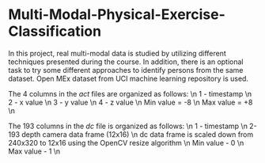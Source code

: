 # Multi-Modal-Physical-Exercise-Classification
In this project, real multi-modal data is studied by utilizing different techniques presented during the course. In addition, there is an optional task to try some different approaches to identify persons from the same dataset. Open MEx dataset from UCI machine learning repository is used. 

The 4 columns in the *act* files are organized as follows: \n
1 - timestamp \n
2 - x value \n
3 - y value \n
4 - z value \n
Min value = -8 \n
Max value = +8 \n


The 193 columns in the *dc* file is organized as follows: \n
1 - timestamp \n
2-193 depth camera data frame (12x16) \n
dc data frame is scaled down from 240x320 to 12x16 using the OpenCV resize
algorithm \n
Min value - 0 \n
Max value - 1 \n
